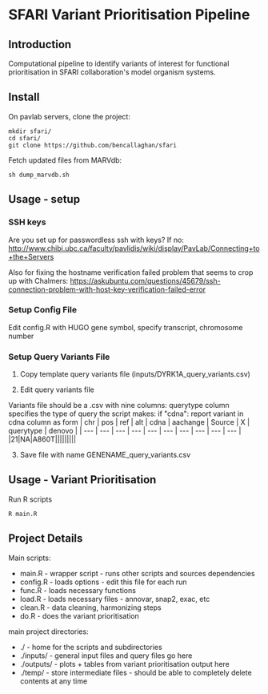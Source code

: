 # SFARI Variant Prioritisation Pipeline

## Introduction
Computational pipeline to identify variants of interest for functional prioritisation in SFARI collaboration's model organism systems.

## Install 

On pavlab servers, clone the project:

```
mkdir sfari/
cd sfari/
git clone https://github.com/bencallaghan/sfari
```


Fetch updated files from MARVdb:
```
sh dump_marvdb.sh
```


## Usage - setup

### SSH keys

Are you set up for passwordless ssh with keys? If no:
http://www.chibi.ubc.ca/faculty/pavlidis/wiki/display/PavLab/Connecting+to+the+Servers

Also for fixing the hostname verification failed problem that seems to crop up with Chalmers:
https://askubuntu.com/questions/45679/ssh-connection-problem-with-host-key-verification-failed-error

### Setup Config File

Edit config.R with HUGO gene symbol, specify transcript, chromosome number

### Setup Query Variants File

1. Copy template query variants file (inputs/DYRK1A_query_variants.csv)

2. Edit query variants file 

Variants file should be a .csv with nine columns:
querytype column specifies the type of query the script makes:
if "cdna":
report variant in cdna column as form 
| chr | pos | ref | alt | cdna | aachange | Source | X | querytype | denovo |
| --- | --- | --- | --- | --- | --- | --- | --- | --- | --- |
|21|NA|A860T|||||||||


3. Save file with name GENENAME_query_variants.csv

## Usage - Variant Prioritisation

Run R scripts
```
R main.R
```

## Project Details

Main scripts:

* main.R - wrapper script - runs other scripts and sources dependencies
* config.R - loads options - edit this file for each run
* func.R - loads necessary functions
* load.R - loads necessary files - annovar, snap2, exac, etc 
* clean.R - data cleaning, harmonizing steps
* do.R - does the variant prioritisation

main project directories:

* ./ - home for the scripts and subdirectories
* ./inputs/  - general input files and query files go here
* ./outputs/  - plots + tables from variant prioritisation output here
* ./temp/ - store intermediate files - should be able to completely delete contents at any time 
